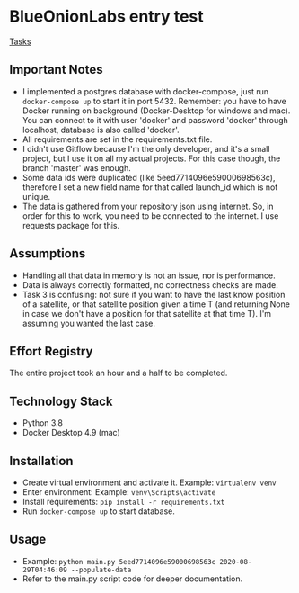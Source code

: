 # BlueOnionLabs entry test
[Tasks](https://github.com/BlueOnionLabs/api-spacex-backend)

## Important Notes
- I implemented a postgres database with docker-compose, just run `docker-compose up` to start it in port 5432.
Remember: you have to have Docker running on background (Docker-Desktop for windows and mac).
You can connect to it with user 'docker' and password 'docker' through localhost, database is also called 'docker'.
- All requirements are set in the requirements.txt file.
- I didn't use Gitflow because I'm the only developer, and it's a small project, but I use it on all my actual projects.
For this case though, the branch 'master' was enough.
- Some data ids were duplicated (like 5eed7714096e59000698563c), therefore I set a new field name for that called
launch_id which is not unique.
- The data is gathered from your repository json using internet. So, in order for this to work, you need to be connected
to the internet. I use requests package for this.

## Assumptions
- Handling all that data in memory is not an issue, nor is performance.
- Data is always correctly formatted, no correctness checks are made.
- Task 3 is confusing: not sure if you want to have the last know position of a satellite, or that satellite position 
given a time T (and returning None in case we don't have a position for that satellite at that time T). I'm assuming 
you wanted the last case.

## Effort Registry

The entire project took an hour and a half to be completed.

## Technology Stack

- Python 3.8
- Docker Desktop 4.9 (mac)

## Installation

- Create virtual environment and activate it. Example: `virtualenv venv`
- Enter environment: Example: `venv\Scripts\activate`
- Install requirements: `pip install -r requirements.txt`
- Run `docker-compose up` to start database.

## Usage
- Example: `python main.py 5eed7714096e59000698563c 2020-08-29T04:46:09 --populate-data`
- Refer to the main.py script code for deeper documentation.
